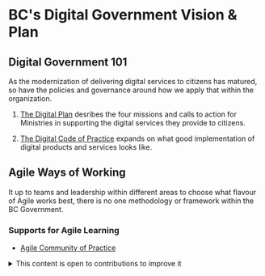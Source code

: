 # BC's Digital Government Vision & Plan

## Digital Government 101

As the modernization of delivering digital services to citizens has matured, so have the policies and governance around how we apply that within the organization. 

1. [The Digital Plan](https://digital.gov.bc.ca/policies-standards/digital-plan/) desribes the four missions and calls to action for Ministries in supporting the digital services they provide to citizens.

2. [The Digital Code of Practice](https://digital.gov.bc.ca/policies-standards/dcop/) expands on what good implementation of digital products and services looks like.


## Agile Ways of Working

It up to teams and leadership within different areas to choose what flavour of Agile works best, there is no one methodology or framework within the BC Government. 

### Supports for Agile Learning

* [Agile Community of Practice](https://digital.gov.bc.ca/communities/agile/)

<details>
<summary>This content is open to contributions to improve it</summary>

As the Developer Experience Team, we know that our community knows of way more resources on this topic than we do!
If you know of another internal BC Government resource on this topic, please make a pull request to add it to the list and share with everyone.

</details>